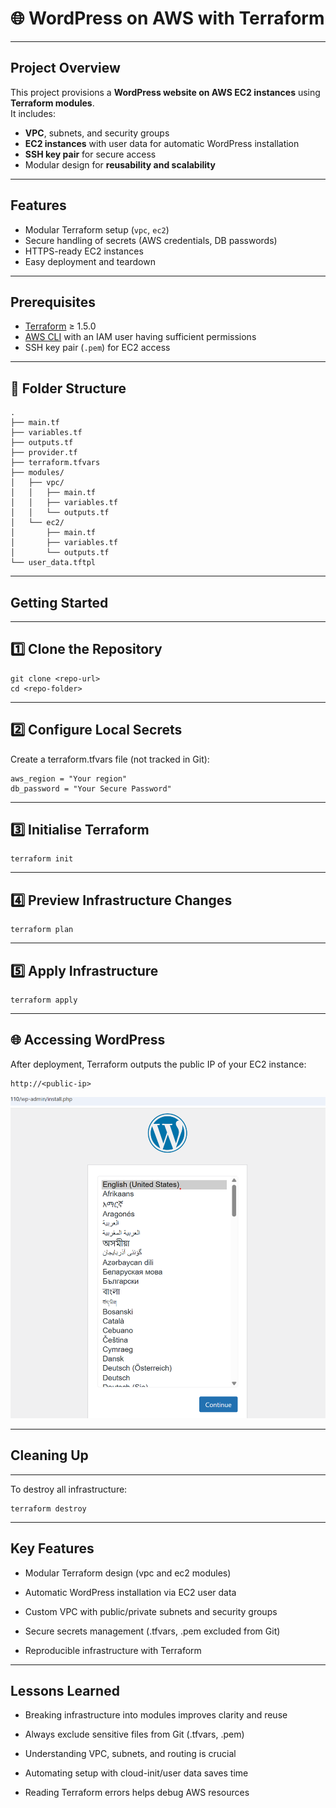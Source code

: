 # 🌐 WordPress on AWS with Terraform
---

## Project Overview
This project provisions a **WordPress website on AWS EC2 instances** using **Terraform modules**.  
It includes:  
- **VPC**, subnets, and security groups  
- **EC2 instances** with user data for automatic WordPress installation  
- **SSH key pair** for secure access  
- Modular design for **reusability and scalability**  

---

## Features
- Modular Terraform setup (`vpc`, `ec2`)  
- Secure handling of secrets (AWS credentials, DB passwords)  
- HTTPS-ready EC2 instances  
- Easy deployment and teardown  

---

## Prerequisites
- [Terraform](https://www.terraform.io/) ≥ 1.5.0  
- [AWS CLI](https://aws.amazon.com/cli/) with an IAM user having sufficient permissions  
- SSH key pair (`.pem`) for EC2 access  

---

## 📂 Folder Structure

```text
.
├── main.tf
├── variables.tf
├── outputs.tf
├── provider.tf
├── terraform.tfvars
├── modules/
│   ├── vpc/
│   │   ├── main.tf
│   │   ├── variables.tf
│   │   └── outputs.tf
│   └── ec2/
│       ├── main.tf
│       ├── variables.tf
│       └── outputs.tf
└── user_data.tftpl
```
---
## Getting Started
---
## 1️⃣ Clone the Repository

```
git clone <repo-url>
cd <repo-folder>

```
---
## 2️⃣ Configure Local Secrets


Create a terraform.tfvars file (not tracked in Git):
```
aws_region = "Your region"
db_password = "Your Secure Password"
```
---
## 3️⃣ Initialise Terraform
```
terraform init
```
---
## 4️⃣ Preview Infrastructure Changes
```
terraform plan
```
---
## 5️⃣ Apply Infrastructure
```
terraform apply
```
---
## 🌐 Accessing WordPress

After deployment, Terraform outputs the public IP of your EC2 instance:
```
http://<public-ip>
```
![WordPress AWS Architecture](https://github.com/AamirKT/DevOps-Learning--Terraform/blob/main/WordPress%20deployment%20project/wordpress.png?raw=true)


---
## Cleaning Up
---
To destroy all infrastructure:
```
terraform destroy
```
---
## Key Features

- Modular Terraform design (vpc and ec2 modules)

- Automatic WordPress installation via EC2 user data

- Custom VPC with public/private subnets and security groups

- Secure secrets management (.tfvars, .pem excluded from Git)

- Reproducible infrastructure with Terraform

---

## Lessons Learned

 - Breaking infrastructure into modules improves clarity and reuse

- Always exclude sensitive files from Git (.tfvars, .pem)

- Understanding VPC, subnets, and routing is crucial

- Automating setup with cloud-init/user data saves time

- Reading Terraform errors helps debug AWS resources
